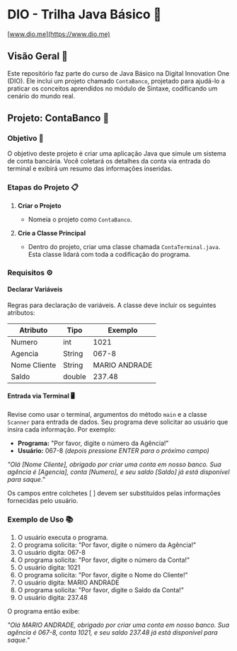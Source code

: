 # DIO - Trilha Java Básico 🚀
[www.dio.me](https://www.dio.me)

## Visão Geral 📝

Este repositório faz parte do curso de Java Básico na Digital Innovation One (DIO). Ele inclui um projeto chamado `ContaBanco`, projetado para ajudá-lo a praticar os conceitos aprendidos no módulo de Sintaxe, codificando um cenário do mundo real.


## Projeto: ContaBanco 🏦

### Objetivo 🎯
O objetivo deste projeto é criar uma aplicação Java que simule um sistema de conta bancária. Você coletará os detalhes da conta via entrada do terminal e exibirá um resumo das informações inseridas.

### Etapas do Projeto 📋

1. **Criar o Projeto**
   - Nomeia o projeto como `ContaBanco`.

2. **Crie a Classe Principal**
   - Dentro do  projeto, criar uma classe chamada `ContaTerminal.java`. Esta classe lidará com toda a codificação do programa.

### Requisitos ⚙️

#### Declarar Variáveis
 Regras para declaração de variáveis. A classe deve incluir os seguintes atributos:

| Atributo     | Tipo    | Exemplo       |
|--------------|---------|---------------|
| Numero       | int     | 1021          |
| Agencia      | String  | 067-8         |
| Nome Cliente | String  | MARIO ANDRADE |
| Saldo        | double  | 237.48        |

#### Entrada via Terminal 🖥️
Revise como usar o terminal, argumentos do método `main` e a classe `Scanner` para entrada de dados. Seu programa deve solicitar ao usuário que insira cada informação. Por exemplo:

- **Programa:** "Por favor, digite o número da Agência!"
- **Usuário:** 067-8 *(depois pressione ENTER para o próximo campo)*


*"Olá [Nome Cliente], obrigado por criar uma conta em nosso banco. Sua agência é [Agencia], conta [Numero], e seu saldo [Saldo] já está disponível para saque."*

Os campos entre colchetes [ ] devem ser substituídos pelas informações fornecidas pelo usuário.

### Exemplo de Uso 📚

1. O usuário executa o programa.
2. O programa solicita: "Por favor, digite o número da Agência!"
3. O usuário digita: 067-8
4. O programa solicita: "Por favor, digite o número da Conta!"
5. O usuário digita: 1021
6. O programa solicita: "Por favor, digite o Nome do Cliente!"
7. O usuário digita: MARIO ANDRADE
8. O programa solicita: "Por favor, digite o Saldo da Conta!"
9. O usuário digita: 237.48

O programa então exibe:

*"Olá MARIO ANDRADE, obrigado por criar uma conta em nosso banco. Sua agência é 067-8, conta 1021, e seu saldo 237.48 já está disponível para saque."*

